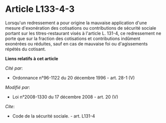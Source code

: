 # Article L133-4-3

Lorsqu'un redressement a pour origine la mauvaise application d'une mesure d'exonération des cotisations ou contributions de
sécurité sociale portant sur les titres-restaurant visés à l'article L. 131-4, ce redressement ne porte que sur la fraction
des cotisations et contributions indûment exonérées ou réduites, sauf en cas de mauvaise foi ou d'agissements répétés du
cotisant.

**Liens relatifs à cet article**

_Cité par_:

  - Ordonnance n°96-1122 du 20 décembre 1996 - art. 28-1 (V)

_Modifié par_:

  - Loi n°2008-1330 du 17 décembre 2008 - art. 20 (V)

_Cite_:

  - Code de la sécurité sociale. - art. L131-4
